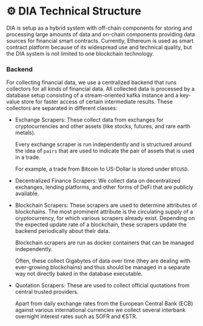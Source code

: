 # ⚙ DIA Technical Structure

DIA is setup as a hybrid system with off-chain components for storing and processing large amounts of data and on-chain components providing data sources for financial smart contracts. Currently, Ethereum is used as smart contract platform because of its widespread use and technical quality, but the DIA system is not limited to one blockchain technology.

### Backend

For collecting financial data, we use a centralized backend that runs collectors for all kinds of financial data. All collected data is processed by a database setup consisting of a stream-oriented kafka instance and a key-value store for faster access of certain intermediate results. These collectors are separated in different classes:

*   Exchange Scrapers: These collect data from exchanges for cryptocurrencies and other assets (like stocks, futures, and rare earth metals).

    Every exchange scraper is run independently and is structured around the idea of `pairs` that are used to indicate the pair of assets that is used in a trade.

    For example, a trade from Bitcoin to US-Dollar is stored under `BTCUSD`.
* Decentralized Finance Scrapers: We collect data on decentralized exchanges, lending platforms, and other forms of DeFi that are publicly available.
*   Blockchain Scrapers: These scrapers are used to determine attributes of blockchains. The most prominent attribute is the circulating supply of a cryptocurrency, for which various scrapers already exist. Depending on the expected update rate of a blockchain, these scrapers update the backend periodically about their data.

    Blockchain scrapers are run as docker containers that can be managed independently.

    Often, these collect Gigabytes of data over time (they are dealing with ever-growing blockchains) and thus should be managed in a separate way not directly baked in the database executable.
*   Quotation Scrapers: These are used to collect official quotations from central trusted providers.

    Apart from daily exchange rates from the European Central Bank (ECB) against various international currencies we collect several interbank overnight interest rates such as SOFR and €STR.
